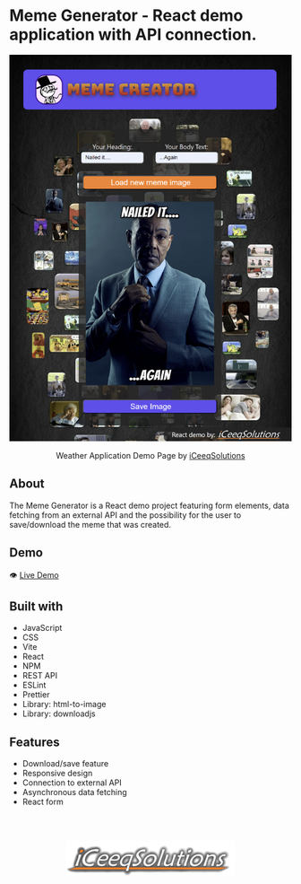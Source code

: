 # Meme Generator - React demo application with API connection.

![](./src/assets/memeGeneratorImg.png)

<p align="center">
  Weather Application Demo Page by <a href="https://iceeqsolutions.fi/">iCeeqSolutions</a>
</p>

## About

The Meme Generator is a React demo project featuring form elements, data fetching from an external API and the possibility for the user to save/download the meme that was created.

## Demo

👁️ [Live Demo](https://react-meme-generator.iceeqsolutions.fi/)

## Built with

- JavaScript
- CSS
- Vite
- React
- NPM
- REST API
- ESLint
- Prettier
- Library: html-to-image
- Library: downloadjs

## Features

- Download/save feature
- Responsive design
- Connection to external API
- Asynchronous data fetching
- React form

<br/><br/>

<p align="center"><a href="https://iceeqsolutions.fi/"><img height="61px" width="300px" src="./src/assets/iCS_Logo_Light.png"></a></p>
<br/><br/>
